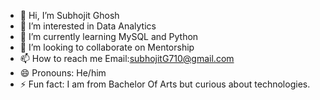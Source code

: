 - 👋 Hi, I’m Subhojit Ghosh
- 👀 I’m interested in Data Analytics
- 🌱 I’m currently learning MySQL and Python
- 💞️ I’m looking to collaborate on Mentorship
- 📫 How to reach me Email:subhojitG710@gmail.com
- 😄 Pronouns: He/him
- ⚡ Fun fact: I am from Bachelor Of Arts but curious about technologies.

<!---
Subhojit45/Subhojit45 is a ✨ special ✨ repository because its `README.md` (this file) appears on your GitHub profile.
You can click the Preview link to take a look at your changes.
--->
